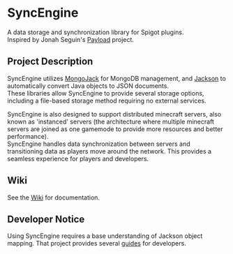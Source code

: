 # SyncEngine
A data storage and synchronization library for Spigot plugins.  
Inspired by Jonah Seguin's [Payload](https://github.com/jonahseguin/Payload) project.


## Project Description
SyncEngine utilizes [MongoJack](https://github.com/mongojack/mongojack) for MongoDB management, and [Jackson](https://github.com/FasterXML/jackson) to automatically convert Java objects to JSON documents.  
These libraries allow SyncEngine to provide several storage options, including a file-based storage method requiring no external services.

SyncEngine is also designed to support distributed minecraft servers, also known as 'instanced' servers (the architecture where multiple minecraft servers are joined as one gamemode to provide more resources and better performance).  
SyncEngine handles data synchronization between servers and transitioning data as players move around the network. This provides a seamless experience for players and developers.

## Wiki
See the [Wiki](https://github.com/Jake-Moore/SyncEngine/wiki) for documentation.  

## Developer Notice
Using SyncEngine requires a base understanding of Jackson object mapping. That project provides several [guides](https://github.com/FasterXML/jackson-docs) for developers.

